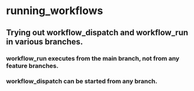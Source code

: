 # running_workflows

## Trying out workflow_dispatch and workflow_run in various branches. 

### workflow_run executes from the main branch, not from any feature branches. 
### workflow_dispatch can be started from any branch.

